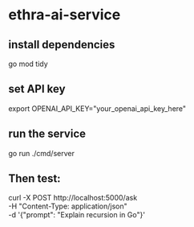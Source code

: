 # ethra-ai-service

## install dependencies

go mod tidy

## set API key

export OPENAI_API_KEY="your_openai_api_key_here"

## run the service

go run ./cmd/server

## Then test:

curl -X POST http://localhost:5000/ask \
 -H "Content-Type: application/json" \
 -d '{"prompt": "Explain recursion in Go"}'
